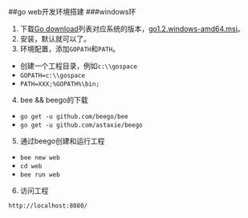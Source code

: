 ##go web开发环境搭建
###windows环
1. 下载[Go download](http://code.google.com/p/go/downloads/list)列表对应系统的版本，[go1.2.windows-amd64.msi](http://go.googlecode.com/files/go1.2.windows-amd64.msi)。    
2. 安装，默认就可以了。  
3. 环境配置，添加`GOPATH`和`PATH`。  
  *  创建一个工程目录，例如`c:\\gospace`   
  *  `GOPATH=c:\\gospace`  
  *  `PATH=XXX;%GOPATH%\bin;`    
4. bee && beego的下载  
 *  `go get -u github.com/beego/bee`
 *  `go get -u github.com/astaxie/beego`
5. 通过beego创建和运行工程  
 *  `bee new web`
 *  `cd web`
 *  `bee run web`
6. 访问工程
```
http://localhost:8080/
```
